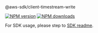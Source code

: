 @aws-sdk/client-timestream-write

[![NPM version](https://img.shields.io/npm/v/@aws-sdk/client-timestream-write/rc.svg)](https://www.npmjs.com/package/@aws-sdk/client-timestream-write)
[![NPM downloads](https://img.shields.io/npm/dm/@aws-sdk/client-timestream-write.svg)](https://www.npmjs.com/package/@aws-sdk/client-timestream-write)

For SDK usage, please step to [SDK readme](https://github.com/aws/aws-sdk-js-v3).

